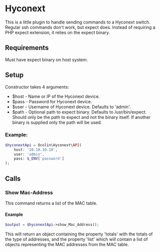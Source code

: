 # Hyconext

This is a little plugin to handle sending commands to a Hyconext switch. Regular ssh commands don't work, but expect does. Instead of requiring a PHP expect extension, it relies on the expect binary.

## Requirements

Must have expect binary on host system. 

## Setup

Constructor takes 4 arguments:

* $host - Name or IP of the Hyconext device.
* $pass - Password for Hyconext device.
* $user - Username of Hyconext device. Defaults to 'admin'.
* $path - Optional path to expect binary. Defaults to /usr/bin/expect. Should only be the path to expect and not the binary itself. If another binary is supplied only the path will be used.

### Example:

```php
$hyconextApi = Ocolin\Hyconext\API(
    host: '10.10.10.10',
    user: 'admin',
    pass: $_ENV['password']
);
```

## Calls

### Show Mac-Address

This command returns a list of the MAC table.

#### Example

```php
$output = $hyconextApi->show_Mac_Address();
```

This will return an object containing the property 'totals' with the totals of the type of addresses, and the property 'list' which will contain a list of objects representing the MAC addresses from the MAC table.